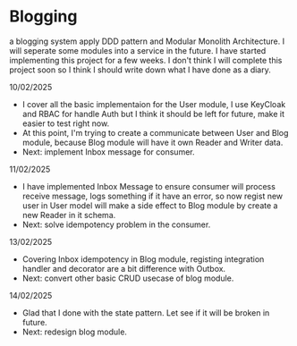 # Blogging
a blogging system apply DDD pattern and Modular Monolith Architecture. I will seperate some modules into a service in the future. I have started implementing this project for a few weeks. I don't think I will complete this project soon so I think I should write down what I have done as a diary.

10/02/2025
- I cover all the basic implementaion for the User module, I use KeyCloak and RBAC for handle Auth but I think it should be left for future, make it easier to test right now.
- At this point, I'm trying to create a communicate between User and Blog module, because Blog module will have it own Reader and Writer data.
- Next: implement Inbox message for consumer.

11/02/2025
- I have implemented Inbox Message to ensure consumer will process receive message, logs something if it have an error, so now regist new user in User model will make a side effect to Blog module by create a new Reader in it schema.
- Next: solve idempotency problem in the consumer.

13/02/2025
- Covering Inbox idempotency in Blog module, registing integration handler and decorator are a bit difference with Outbox.
- Next: convert other basic CRUD usecase of blog module.

14/02/2025
- Glad that I done with the state pattern. Let see if it will be broken in future.
- Next: redesign blog module.

